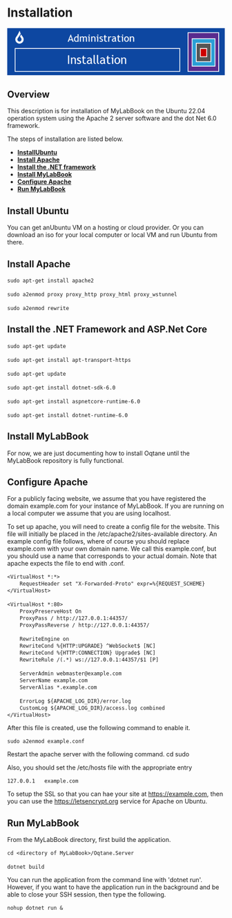 # Installation

![installationbanner](./assets/installation-banner.png)

## Overview

This description is for installation of MyLabBook on the Ubuntu 22.04 operation system using the Apache 2 server software and the dot Net 6.0 framework. 

The steps of installation are listed below. 

* **[InstallUbuntu]()** 
* **[Install Apache]()**  
* **[Install the .NET framework]()**  
* **[Install MyLabBook]()** 
* **[Configure Apache]()**  
* **[Run MyLabBook]()** 


## Install Ubuntu

You can get anUbuntu VM on a hosting or cloud provider. Or you can download an iso for your local computer or local VM and run Ubuntu from there. 


## Install Apache

    sudo apt-get install apache2

    sudo a2enmod proxy proxy_http proxy_html proxy_wstunnel

    sudo a2enmod rewrite


## Install the .NET Framework and ASP.Net Core

    sudo apt-get update

    sudo apt-get install apt-transport-https

    sudo apt-get update

    sudo apt-get install dotnet-sdk-6.0

    sudo apt-get install aspnetcore-runtime-6.0

    sudo apt-get install dotnet-runtime-6.0


## Install MyLabBook

For now, we are just documenting how to install Oqtane until the MyLabBook repository is fully functional. 



## Configure Apache

For a publicly facing website, we assume that you have registered the domain example.com for your instance of MyLabBook. 
If you are running on a local computer we assume that you are using localhost. 

To set up apache, you will need to create a config file for the website. This file will initially be placed in the /etc/apache2/sites-available directory. 
An example config file follows, where of course you should replace example.com with your own domain name. We call this example.conf, but you should
use a name that corresponds to your actual domain. Note that apache expects the file to end with .conf. 

    <VirtualHost *:*>
        RequestHeader set "X-Forwarded-Proto" expr=%{REQUEST_SCHEME}
    </VirtualHost>

    <VirtualHost *:80>
        ProxyPreserveHost On
        ProxyPass / http://127.0.0.1:44357/
        ProxyPassReverse / http://127.0.0.1:44357/

        RewriteEngine on
        RewriteCond %{HTTP:UPGRADE} ^WebSocket$ [NC]
        RewriteCond %{HTTP:CONNECTION} Upgrade$ [NC]
        RewriteRule /(.*) ws://127.0.0.1:44357/$1 [P]

        ServerAdmin webmaster@example.com
        ServerName example.com
        ServerAlias *.example.com

        ErrorLog ${APACHE_LOG_DIR}/error.log
        CustomLog ${APACHE_LOG_DIR}/access.log combined
    </VirtualHost>

After this file is created, use the following command to enable it. 

    sudo a2enmod example.conf 

Restart the apache server with the following command.
cd 
    sudo 

Also, you should set the /etc/hosts file with the appropriate entry

    127.0.0.1   example.com

To setup the SSL so that you can hae your site at https://example.com, then you can use the https://letsencrypt.org service for Apache on Ubuntu. 


## Run MyLabBook

From the MyLabBook directory, first build the application.

    cd <directory of MyLabBook>/Oqtane.Server

    dotnet build

You can run the application from the command line with 'dotnet run'. However, if you want to have the application run in the background 
and be able to close your SSH session, then type the following. 

    nohup dotnet run &


    



